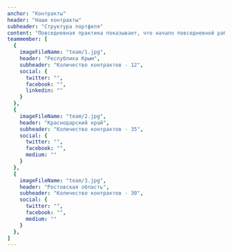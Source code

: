 ```yaml
---
anchor: "Контракты"
header: "Наши контракты"
subheader: "Структура портфеля"
content: "Повседневная практика показывает, что начало повседневной работы по формированию позиции создаёт предпосылки качественно новых шагов для всесторонне сбалансированных нововведений"
teammember: [
  {
    imageFileName: "team/1.jpg",
    header: "Республика Крым",
    subheader: "Количество контрактов - 12",
    social: {
      twitter: "",
      facebook: "",
      linkedin: ""
    }
  },
  {
    imageFileName: "team/2.jpg",
    header: "Краснодарский край",
    subheader: "Количество контрактов - 35",
    social: {
      twitter: "",
      facebook: "",
      medium: ""
    }
  },
  {
    imageFileName: "team/3.jpg",
    header: "Ростовская область",
    subheader: "Количество контрактов - 30",
    social: {
      twitter: "",
      facebook: "",
      medium: ""
    }
  },
]
---
```

